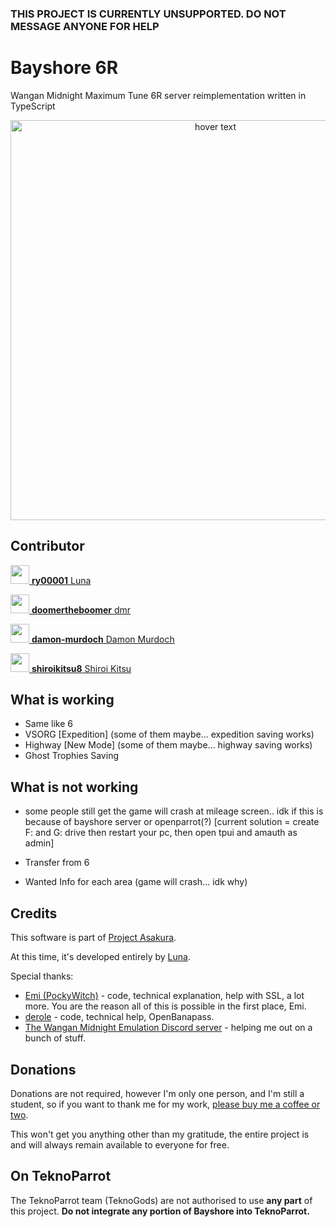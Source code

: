 ### THIS PROJECT IS CURRENTLY UNSUPPORTED. DO NOT MESSAGE ANYONE FOR HELP

# Bayshore 6R
Wangan Midnight Maximum Tune 6R server reimplementation written in TypeScript

<p align="center">
    <img src="https://repository-images.githubusercontent.com/523956269/9a72b45d-7b27-4237-8aeb-476865a6d6d6" width="640" title="hover text">
</p>

## Contributor
<p>
    <a href="https://github.com/ry00001">
        <img src="https://images.weserv.nl/?url=avatars.githubusercontent.com/u/15631667?v=4&h=300&w=300&fit=cover&mask=circle&maxage=7d" width="30px">
        <b>ry00001</b> Luna
    </a>
</p>
<p>
    <a href="https://github.com/doomertheboomer">
        <img src="https://images.weserv.nl/?url=avatars.githubusercontent.com/u/40309363?v=4&h=300&w=300&fit=cover&mask=circle&maxage=7d" width="30px">
        <b>doomertheboomer</b> dmr
    </a>
</p>
<p>
    <a href="https://github.com/damon-murdoch">
        <img src="https://images.weserv.nl/?url=avatars.githubusercontent.com/u/21363715?v=4&h=300&w=300&fit=cover&mask=circle&maxage=7d" width="30px">
        <b>damon-murdoch</b> Damon Murdoch
    </a>
</p>
<p>
    <a href="https://github.com/shiroikitsu8">
        <img src="https://images.weserv.nl/?url=avatars.githubusercontent.com/u/108461408?v=4&h=300&w=300&fit=cover&mask=circle&maxage=7d" width="30px">
        <b>shiroikitsu8</b> Shiroi Kitsu
    </a>
</p>

## What is working
 - Same like 6
 - VSORG [Expedition] (some of them maybe... expedition saving works)
 - Highway [New Mode] (some of them maybe... highway saving works)
 - Ghost Trophies Saving
 
 ## What is not working
 - some people still get the game will crash at mileage screen.. idk if this is because of bayshore server or openparrot(?) [current solution = create F: and G: drive then restart your pc, then open tpui and amauth as admin]
 
 - Transfer from 6

 - Wanted Info for each area (game will crash... idk why)

## Credits
This software is part of [Project Asakura](https://github.com/ProjectAsakura).

At this time, it's developed entirely by [Luna](https://github.com/ry00001).

Special thanks:
 - [Emi (PockyWitch)](https://twitter.com/ChocomintPuppy) - code, technical explanation, help with SSL, a lot more. You are the reason all of this is possible in the first place, Emi.
 - [derole](https://derole.co.uk) - code, technical help, OpenBanapass.
 - [The Wangan Midnight Emulation Discord server](https://discord.gg/r3nbd4x) - helping me out on a bunch of stuff.

## Donations
Donations are not required, however I'm only one person, and I'm still a student, so if you want to thank me for my work, [please buy me a coffee or two](https://ko-fi.com/lostkagamine).

This won't get you anything other than my gratitude, the entire project is and will always remain available to everyone for free.

## On TeknoParrot
The TeknoParrot team (TeknoGods) are not authorised to use **any part** of this project. **Do not integrate any portion of Bayshore into TeknoParrot.**
